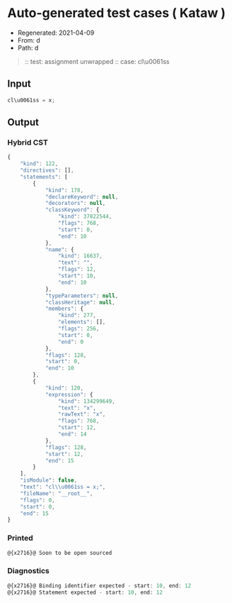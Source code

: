 # Auto-generated test cases ( Kataw )
- Regenerated: 2021-04-09
- From: d
- Path: d
> :: test: assignment unwrapped
> :: case: cl\u0061ss
## Input

`````js
cl\u0061ss = x;
`````

## Output

### Hybrid CST

```javascript
{
    "kind": 122,
    "directives": [],
    "statements": [
        {
            "kind": 178,
            "declareKeyword": null,
            "decorators": null,
            "classKeyword": {
                "kind": 37822544,
                "flags": 768,
                "start": 0,
                "end": 10
            },
            "name": {
                "kind": 16637,
                "text": "",
                "flags": 12,
                "start": 10,
                "end": 10
            },
            "typeParameters": null,
            "classHeritage": null,
            "members": {
                "kind": 277,
                "elements": [],
                "flags": 256,
                "start": 0,
                "end": 0
            },
            "flags": 128,
            "start": 0,
            "end": 10
        },
        {
            "kind": 120,
            "expression": {
                "kind": 134299649,
                "text": "x",
                "rawText": "x",
                "flags": 768,
                "start": 12,
                "end": 14
            },
            "flags": 128,
            "start": 12,
            "end": 15
        }
    ],
    "isModule": false,
    "text": "cl\\u0061ss = x;",
    "fileName": "__root__",
    "flags": 0,
    "start": 0,
    "end": 15
}
```

### Printed

```javascript
@{x2716}@ Soon to be open sourced
```

### Diagnostics

```javascript
@{x2716}@ Binding identifier expected - start: 10, end: 12
@{x2716}@ Statement expected - start: 10, end: 12

```

